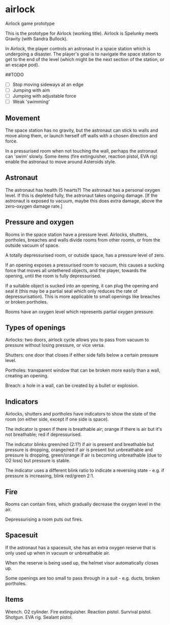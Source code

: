 # airlock
Airlock game prototype

This is the prototype for Airlock (working title). Airlock is Spelunky meets Gravity (with Sandra Bullock).

In Airlock, the player controls an astronaut in a space station which is undergoing a disaster. The player's goal is to 
navigate the space station to get to the end of the level (which might be the next section of the station, or an escape pod).

##TODO

- [ ] Stop moving sideways at an edge
- [ ] Jumping with aim
- [ ] Jumping with adjustable force
- [ ] Weak 'swimming'

## Movement

The space station has no gravity, but the astronaut can stick to walls and move along them, or launch herself off walls with a chosen
direction and force.

In a pressurised room when not touching the wall, perhaps the astronaut can 'swim' slowly. Some items (fire extinguisher, 
reaction pistol, EVA rig) enable the astronaut to move around Asteroids style.

## Astronaut

The astronaut has health (5 hearts?)
The astronaut has a personal oxygen level. If this is depleted fully, the astronaut takes ongoing damage.
[If the astronaut is exposed to vacuum, maybe this does extra damage, above the zero-oxygen damage rate.]

## Pressure and oxygen

Rooms in the space station have a pressure level. Airlocks, shutters, portholes, breaches
and walls divide rooms from other rooms, or from the outside vacuum of space. 

A totally depressurised room, or outside space, has a pressure level of zero.

If an opening exposes a pressurised room to vacuum, this causes a sucking force that moves all untethered objects,
and the player, towards the opening, until the room is fully depressurised.

If a suitable object is sucked into an opening, it can plug the opening and seal it (this may be a partial seal which only
reduces the rate of depressurisation). 
This is more applicable to small openings like breaches or broken portholes.

Rooms have an oxygen level which represents partial oxygen pressure. 

## Types of openings

Airlocks: two doors, airlock cycle allows you to pass from vacuum to pressure without losing pressure, or vice versa. 

Shutters: one door that closes if either side falls below a certain pressure level.

Portholes: transparent window that can be broken more easily than a wall, creating an opening.

Breach: a hole in a wall, can be created by a bullet or explosion.

## Indicators

Airlocks, shutters and portholes have indicators to show the state of the room (on either side, except if one side is space).

The indicator is green if there is breathable air; orange if there is air but it's not breathable; red if depressurised.

The indicator blinks green/red (2:1?) if air is present and breathable but pressure is dropping, orange/red if air is present but unbreathable
and pressure is dropping, green/orange if air is becoming unbreathable (due to O2 loss) but pressure is stable.

The indicator uses a different blink ratio to indicate a reversing state - e.g. if pressure is increasing, blink red/green 2:1.

## Fire

Rooms can contain fires, which gradually decrease the oxygen level in the air.

Depressurising a room puts out fires.

## Spacesuit

If the astronaut has a spacesuit, she has an extra oxygen reserve that is only used up when in vacuum or unbreathable air.

When the reserve is being used up, the helmet visor automatically closes up.

Some openings are too small to pass through in a suit - e.g. ducts, broken portholes.

## Items

Wrench.
O2 cylinder.
Fire extinguisher.
Reaction pistol.
Survival pistol.
Shotgun.
EVA rig.
Sealant pistol.
